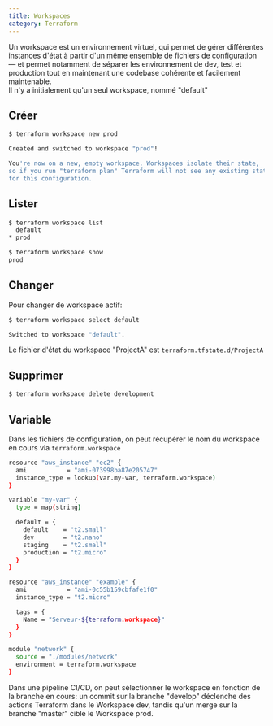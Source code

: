 ```yaml
---
title: Workspaces
category: Terraform
---
```


Un workspace est un environnement virtuel, qui permet de gérer différentes instances d'état à partir d'un même ensemble de fichiers de configuration — et permet notamment de séparer les environnement de dev, test et production tout en maintenant une codebase cohérente et facilement maintenable.  
Il n'y a initialement qu'un seul workspace, nommé "default"

## Créer

``` bash
$ terraform workspace new prod

Created and switched to workspace "prod"!

You're now on a new, empty workspace. Workspaces isolate their state,
so if you run "terraform plan" Terraform will not see any existing state
for this configuration.
```

## Lister

``` bash
$ terraform workspace list
  default
* prod

$ terraform workspace show
prod
```

## Changer

Pour changer de workspace actif:

``` bash
$ terraform workspace select default

Switched to workspace "default".
```

Le fichier d'état du workspace "ProjectA" est `terraform.tfstate.d/ProjectA`

## Supprimer

``` bash
$ terraform workspace delete development
```

## Variable

Dans les fichiers de configuration, on peut récupérer le nom du workspace en cours via `terraform.workspace`

``` bash
resource "aws_instance" "ec2" {
  ami           = "ami-073998ba87e205747"
  instance_type = lookup(var.my-var, terraform.workspace) 
}

variable "my-var" {
  type = map(string)

  default = {
    default    = "t2.small"
    dev        = "t2.nano"
    staging    = "t2.small"
    production = "t2.micro"
  }
}
```
``` bash
resource "aws_instance" "example" {
  ami           = "ami-0c55b159cbfafe1f0"
  instance_type = "t2.micro"

  tags = {
    Name = "Serveur-${terraform.workspace}"
  }
}
```
``` bash
module "network" {
  source = "./modules/network"
  environment = terraform.workspace
}
```

Dans une pipeline CI/CD, on peut sélectionner le workspace en fonction de la branche en cours: un commit sur la branche "develop" déclenche des actions Terraform dans le Workspace dev, tandis qu'un merge sur la branche "master" cible le Workspace prod.
